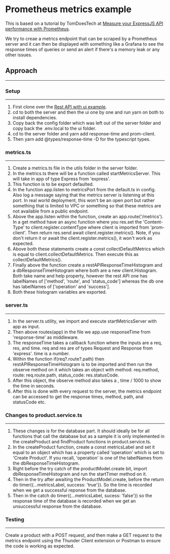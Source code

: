 # Prometheus metrics example
This is based on a tutorial by TomDoesTech at [Measure your ExpressJS API performance with Prometheus](https://www.youtube.com/watch?v=HMQ-h3riqYU).

We try to creae a metrics endpoint that can be scraped by a Prometheus server and it can then be displayed with something like a Grafana to see the response times of queries or send an alert if there's a memory leak or any other issues.

## Approach
___

### Setup
___
1. First clone over the [Rest API with ui example](https://github.com/deepnair/restapiwithui).
1. cd to both the server and then the ui one by one and run yarn on both to install dependencies.
1. Copy back the config folder which was left out of the server folder and copy back the .env.local to the ui folder.
1. cd to the server folder and yarn add response-time and prom-client.
1. Then yarn add @types/response-time -D for the typescript types.

### metrics.ts
___
1. Create a metrics.ts file in the utils folder in the server folder.
1. In the metrics.ts there will be a function called startMetricsServer. This will take in app of type Express from 'express'.
1. This function is to be export defaulted.
1. In the function app.listen to metricsPort from the default.ts in config. Also log a message saying that the metrics server is listening at this port. In real world deployment, this won't be an open port but rather something that is limited to VPC or something so that these metrics are not available from a public endpoint.
1. Above the app.listen within the function, create an app.route('/metrics'). In a get method have an async function where you res.set the 'Content-Type' to client.register.contentType where client is imported from 'prom-client'. Then return res.send await client.register.metrics(). Note, if you don't return it or await the client.register.metrics(), it won't work as expected.
1. Above both these statements create a const collectDefaultMetrics which is equal to client.collectDefaultMetrics. Then execute this as collectDefaultMetrics().
1. Finally above the function create a restAPIResponseTimeHistogram and a dbResponseTimeHistogram where both are a new client.Histogram. Both take name and help property, however the rest API one has labelNames of ['method', 'route', and 'status_code'] whereas the db one has labelNames of ['operation' and 'success'].
1. Both these histogram variables are exported.

### server.ts
___

1. In the server.ts utility, we import and execute startMetricsServer with app as input.
1. Then above routes(app) in the file we app.use responseTime from 'response-time' as middleware.
1. The responseTime takes a callback function where the inputs are a req, res, and time. req and res are of types Request and Response from 'express'. time is a number.
1. Within the function if(req?.route?.path) then restAPIResponseTimeHistogram is to be imported and then run the observe method on it which takes an object with method: req.method, route: req.route.path, status_code: res.statusCode. 
1. After this object, the observe method also takes a , time / 1000 to show the time in seconds.
1. After this is done with every request to the server, the metrics endpoint can be accessed to get the response times, method, path, and statusCode etc.

### Changes to product.service.ts
___

1. These changes is for the database part. It should ideally be for all functions that call the database but as a sample it is only implemented in the createProduct and findProduct functions in product.service.ts.
1. In the createProduct function, create a const metricsLabel and set it equal to an object which has a property called 'operation' which is set to 'Create Product'. If you recall, 'operation' is one of the labelNames from the dbResponseTimeHistogram.
1. Right before the try catch of the productModel.create bit, import dbResponseTimeHistogram and run the startTimer method on it.
1. Then in the try after awaiting the ProductModel.create, before the return do timer({...metricsLabel, success: 'true'}). So the time is recorded when we get a successful reponse from the database.
1. Then in the catch do timer({...metricsLabel, sucess: 'false'}) so the response time of the database is recorded when we get an unsuccessful response from the database.
### Testing
___
Create a product with a POST request, and then make a GET request to the metrics endpoint using the Thunder Client extension or Postman to ensure the code is working as expected.  

